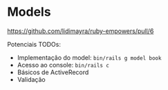 # Models

https://github.com/lidimayra/ruby-empowers/pull/6

Potenciais TODOs:
- Implementação do model: `bin/rails g model book`
- Acesso ao console: `bin/rails c`
- Básicos de ActiveRecord
- Validação

